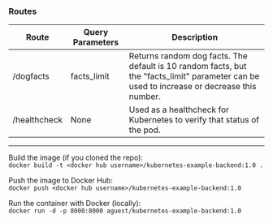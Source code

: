 ### Routes
|Route|Query Parameters|Description|
|---|---|---|
|/dogfacts|facts_limit|Returns random dog facts. The default is 10 random facts, but the "facts_limit" parameter can be used to increase or decrease this number.|
|/healthcheck|None|Used as a healthcheck for Kubernetes to verify that status of the pod.|

---

Build the image (if you cloned the repo):
<br />
```docker build -t <docker hub username>/kubernetes-example-backend:1.0 .```

Push the image to Docker Hub:
<br />
```docker push <docker hub username>/kubernetes-example-backend:1.0```

Run the container with Docker (locally):
<br />
```docker run -d -p 8000:8000 aguest/kubernetes-example-backend:1.0```